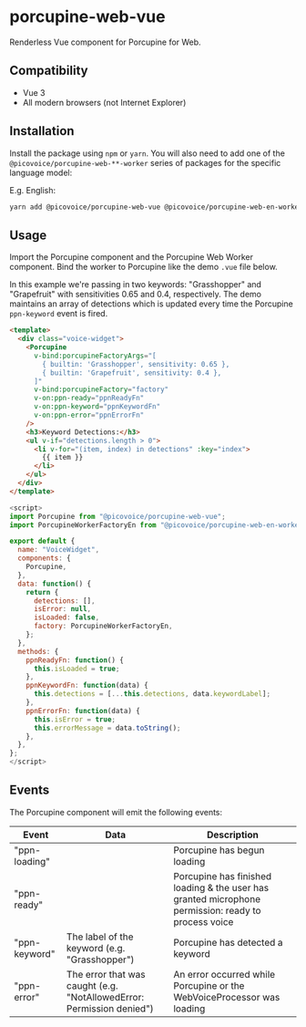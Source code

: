 # porcupine-web-vue

Renderless Vue component for Porcupine for Web.

## Compatibility

* Vue 3
* All modern browsers (not Internet Explorer)

## Installation

Install the package using `npm` or `yarn`. You will also need to add one of the `@picovoice/porcupine-web-**-worker` series of packages for the specific language model:

E.g. English:

```bash
yarn add @picovoice/porcupine-web-vue @picovoice/porcupine-web-en-worker
```

## Usage

Import the Porcupine component and the Porcupine Web Worker component. Bind the worker to Porcupine like the demo `.vue` file below. 

In this example we're passing in two keywords: "Grasshopper" and "Grapefruit" with sensitivities 0.65 and 0.4, respectively. The demo maintains an array of detections which is updated every time the Porcupine `ppn-keyword` event is fired.

```html
<template>
  <div class="voice-widget">
    <Porcupine
      v-bind:porcupineFactoryArgs="[
        { builtin: 'Grasshopper', sensitivity: 0.65 },
        { builtin: 'Grapefruit', sensitivity: 0.4 },
      ]"
      v-bind:porcupineFactory="factory"
      v-on:ppn-ready="ppnReadyFn"
      v-on:ppn-keyword="ppnKeywordFn"
      v-on:ppn-error="ppnErrorFn"
    />
    <h3>Keyword Detections:</h3>
    <ul v-if="detections.length > 0">
      <li v-for="(item, index) in detections" :key="index">
        {{ item }}
      </li>
    </ul>
  </div>
</template>
```
```javascript
<script>
import Porcupine from "@picovoice/porcupine-web-vue";
import PorcupineWorkerFactoryEn from "@picovoice/porcupine-web-en-worker";

export default {
  name: "VoiceWidget",
  components: {
    Porcupine,
  },
  data: function() {
    return {
      detections: [],
      isError: null,
      isLoaded: false,
      factory: PorcupineWorkerFactoryEn,
    };
  },
  methods: {
    ppnReadyFn: function() {
      this.isLoaded = true;
    },
    ppnKeywordFn: function(data) {
      this.detections = [...this.detections, data.keywordLabel];
    },
    ppnErrorFn: function(data) {
      this.isError = true;
      this.errorMessage = data.toString();
    },
  },
};
</script>
```

## Events

The Porcupine component will emit the following events:

| Event           | Data              | Description |
| --------------- |-------------------|-------------|
| "ppn-loading"   |                   | Porcupine has begun loading |
| "ppn-ready"     |                   | Porcupine has finished loading & the user has granted microphone permission: ready to process voice |
| "ppn-keyword"   | The label of the keyword (e.g. "Grasshopper") | Porcupine has detected a keyword |
| "ppn-error"     | The error that was caught (e.g. "NotAllowedError: Permission denied") | An error occurred while Porcupine or the WebVoiceProcessor was loading |